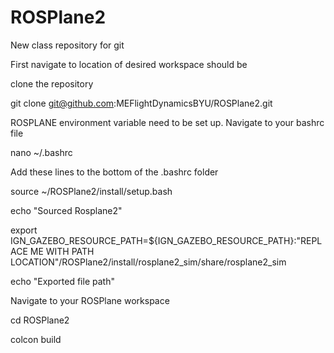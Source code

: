 # ROSPlane2
New class repository for git 

First navigate to location of desired workspace should be

clone the repository

git clone git@github.com:MEFlightDynamicsBYU/ROSPlane2.git


ROSPLANE environment variable need to be set up. 
Navigate to your bashrc file

nano ~/.bashrc


Add these lines to the bottom of the .bashrc folder

source ~/ROSPlane2/install/setup.bash

echo "Sourced Rosplane2"

export IGN_GAZEBO_RESOURCE_PATH=${IGN_GAZEBO_RESOURCE_PATH}:"REPLACE ME WITH PATH LOCATION"/ROSPlane2/install/rosplane2_sim/share/rosplane2_sim

echo "Exported file path"




Navigate to your ROSPlane workspace

cd ROSPlane2

colcon build
